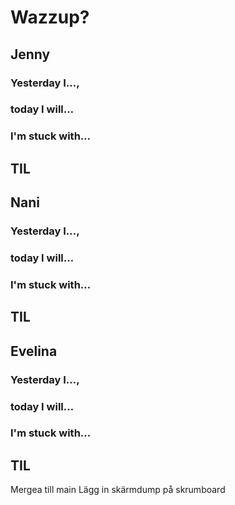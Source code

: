 # Wazzup?

## Jenny

### Yesterday I…,

### today I will…

### I'm stuck with…

## TIL

## Nani

### Yesterday I…,

### today I will…

### I'm stuck with…

## TIL

## Evelina

### Yesterday I…,

### today I will…

### I'm stuck with…

## TIL

Mergea till main
Lägg in skärmdump på skrumboard
